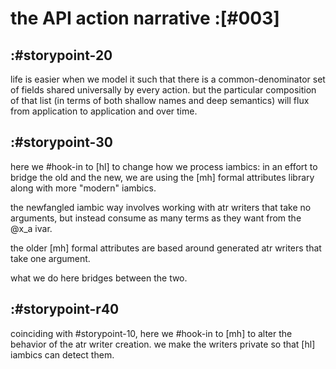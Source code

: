 # the API action narrative :[#003]



## :#storypoint-20

life is easier when we model it such that there is a common-denominator set
of fields shared universally by every action. but the particular composition
of that list (in terms of both shallow names and deep semantics) will flux
from application to application and over time.



## :#storypoint-30

here we #hook-in to [hl] to change how we process iambics: in an effort to
bridge the old and the new, we are using the [mh] formal attributes library
along with more "modern" iambics.

the newfangled iambic way involves working with atr writers that take no
arguments, but instead consume as many terms as they want from the @x_a ivar.

the older [mh] formal attributes are based around generated atr writers that
take one argument.

what we do here bridges between the two.



## :#storypoint-r40

coinciding with #storypoint-10, here we #hook-in to [mh] to alter the behavior
of the atr writer creation. we make the writers private so that [hl] iambics
can detect them.
